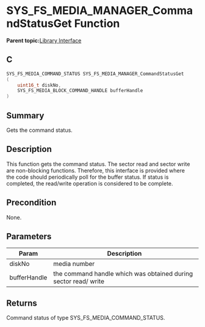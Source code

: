 # SYS\_FS\_MEDIA\_MANAGER\_CommandStatusGet Function

**Parent topic:**[Library Interface](GUID-42556FDF-A632-49FE-8A5E-9303A926578C.md)

## C

```c
SYS_FS_MEDIA_COMMAND_STATUS SYS_FS_MEDIA_MANAGER_CommandStatusGet
(
    uint16_t diskNo,
    SYS_FS_MEDIA_BLOCK_COMMAND_HANDLE bufferHandle
)
```

## Summary

Gets the command status.

## Description

This function gets the command status. The sector read and sector write<br />are non-blocking functions. Therefore, this interface is provided where<br />the code should periodically poll for the buffer status. If status is<br />completed, the read/write operation is considered to be complete.

## Precondition

None.

## Parameters

|Param|Description|
|-----|-----------|
|diskNo|media number|
|bufferHandle|the command handle which was obtained during sector read/ write|

## Returns

Command status of type SYS\_FS\_MEDIA\_COMMAND\_STATUS.

